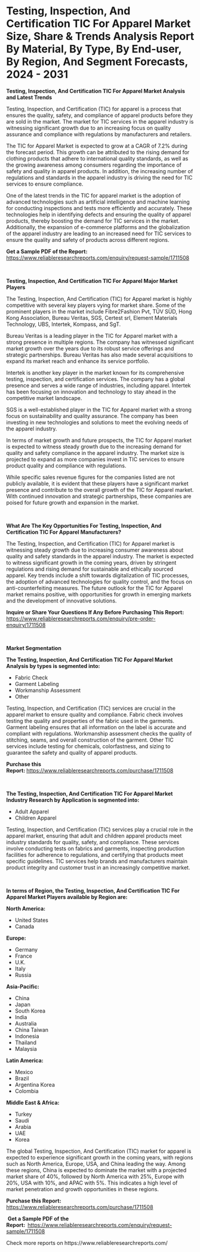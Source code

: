<p><h1>Testing, Inspection, And Certification TIC For Apparel Market Size, Share & Trends Analysis Report By Material, By Type, By End-user, By Region, And Segment Forecasts, 2024 - 2031</h1></p><p><strong>Testing, Inspection, And Certification TIC For Apparel Market Analysis and Latest Trends</strong></p>
<p><p>Testing, Inspection, and Certification (TIC) for apparel is a process that ensures the quality, safety, and compliance of apparel products before they are sold in the market. The market for TIC services in the apparel industry is witnessing significant growth due to an increasing focus on quality assurance and compliance with regulations by manufacturers and retailers.</p><p>The TIC for Apparel Market is expected to grow at a CAGR of 7.2% during the forecast period. This growth can be attributed to the rising demand for clothing products that adhere to international quality standards, as well as the growing awareness among consumers regarding the importance of safety and quality in apparel products. In addition, the increasing number of regulations and standards in the apparel industry is driving the need for TIC services to ensure compliance.</p><p>One of the latest trends in the TIC for apparel market is the adoption of advanced technologies such as artificial intelligence and machine learning for conducting inspections and tests more efficiently and accurately. These technologies help in identifying defects and ensuring the quality of apparel products, thereby boosting the demand for TIC services in the market. Additionally, the expansion of e-commerce platforms and the globalization of the apparel industry are leading to an increased need for TIC services to ensure the quality and safety of products across different regions.</p></p>
<p><strong>Get a Sample PDF of the Report:&nbsp;</strong> <a href="https://www.reliableresearchreports.com/enquiry/request-sample/1711508">https://www.reliableresearchreports.com/enquiry/request-sample/1711508</a></p>
<p>&nbsp;</p>
<p><strong>Testing, Inspection, And Certification TIC For Apparel Major Market Players</strong></p>
<p><p>The Testing, Inspection, And Certification (TIC) for Apparel market is highly competitive with several key players vying for market share. Some of the prominent players in the market include Fibre2Fashion Pvt, TÜV SÜD, Hong Kong Association, Bureau Veritas, SGS, Certest srl, Element Materials Technology, UBS, Intertek, Kompass, and SgT.</p><p>Bureau Veritas is a leading player in the TIC for Apparel market with a strong presence in multiple regions. The company has witnessed significant market growth over the years due to its robust service offerings and strategic partnerships. Bureau Veritas has also made several acquisitions to expand its market reach and enhance its service portfolio. </p><p>Intertek is another key player in the market known for its comprehensive testing, inspection, and certification services. The company has a global presence and serves a wide range of industries, including apparel. Intertek has been focusing on innovation and technology to stay ahead in the competitive market landscape.</p><p>SGS is a well-established player in the TIC for Apparel market with a strong focus on sustainability and quality assurance. The company has been investing in new technologies and solutions to meet the evolving needs of the apparel industry.</p><p>In terms of market growth and future prospects, the TIC for Apparel market is expected to witness steady growth due to the increasing demand for quality and safety compliance in the apparel industry. The market size is projected to expand as more companies invest in TIC services to ensure product quality and compliance with regulations.</p><p>While specific sales revenue figures for the companies listed are not publicly available, it is evident that these players have a significant market presence and contribute to the overall growth of the TIC for Apparel market. With continued innovation and strategic partnerships, these companies are poised for future growth and expansion in the market.</p></p>
<p>&nbsp;</p>
<p><strong>What Are The Key Opportunities For Testing, Inspection, And Certification TIC For Apparel Manufacturers?</strong></p>
<p><p>The Testing, Inspection, and Certification (TIC) for Apparel market is witnessing steady growth due to increasing consumer awareness about quality and safety standards in the apparel industry. The market is expected to witness significant growth in the coming years, driven by stringent regulations and rising demand for sustainable and ethically sourced apparel. Key trends include a shift towards digitalization of TIC processes, the adoption of advanced technologies for quality control, and the focus on anti-counterfeiting measures. The future outlook for the TIC for Apparel market remains positive, with opportunities for growth in emerging markets and the development of innovative solutions.</p></p>
<p><strong>Inquire or Share Your Questions If Any Before Purchasing This Report:</strong> <a href="https://www.reliableresearchreports.com/enquiry/pre-order-enquiry/1711508">https://www.reliableresearchreports.com/enquiry/pre-order-enquiry/1711508</a></p>
<p>&nbsp;</p>
<p><strong>Market Segmentation</strong></p>
<p><strong>The Testing, Inspection, And Certification TIC For Apparel Market Analysis by types is segmented into:</strong></p>
<p><ul><li>Fabric Check</li><li>Garment Labeling</li><li>Workmanship Assessment</li><li>Other</li></ul></p>
<p><p>Testing, Inspection, and Certification (TIC) services are crucial in the apparel market to ensure quality and compliance. Fabric check involves testing the quality and properties of the fabric used in the garments. Garment labeling ensures that all information on the label is accurate and compliant with regulations. Workmanship assessment checks the quality of stitching, seams, and overall construction of the garment. Other TIC services include testing for chemicals, colorfastness, and sizing to guarantee the safety and quality of apparel products.</p></p>
<p><strong>Purchase this Report:&nbsp;</strong><a href="https://www.reliableresearchreports.com/purchase/1711508">https://www.reliableresearchreports.com/purchase/1711508</a></p>
<p>&nbsp;</p>
<p><strong>The Testing, Inspection, And Certification TIC For Apparel Market Industry Research by Application is segmented into:</strong></p>
<p><ul><li>Adult Apparel</li><li>Children Apparel</li></ul></p>
<p><p>Testing, Inspection, and Certification (TIC) services play a crucial role in the apparel market, ensuring that adult and children apparel products meet industry standards for quality, safety, and compliance. These services involve conducting tests on fabrics and garments, inspecting production facilities for adherence to regulations, and certifying that products meet specific guidelines. TIC services help brands and manufacturers maintain product integrity and customer trust in an increasingly competitive market.</p></p>
<p>&nbsp;</p>
<p><strong>In terms of Region, the Testing, Inspection, And Certification TIC For Apparel Market Players available by Region are:</strong></p>
<p>
    <p> <strong> North America: </strong>
        <ul>
            <li>United States</li>
            <li>Canada</li>
        </ul>
        </p> 
    <p> <strong> Europe: </strong>
        <ul>
            <li>Germany</li>
            <li>France</li>
            <li>U.K.</li>
            <li>Italy</li>
            <li>Russia</li>
        </ul>
        </p> 
    <p> <strong> Asia-Pacific: </strong>
        <ul>
            <li>China</li>
            <li>Japan</li>
            <li>South Korea</li>
            <li>India</li>
            <li>Australia</li>
            <li>China Taiwan</li>
            <li>Indonesia</li>
            <li>Thailand</li>
            <li>Malaysia</li>
        </ul>
        </p> 
    <p> <strong> Latin America: </strong>
        <ul>
            <li>Mexico</li>
            <li>Brazil</li>
            <li>Argentina Korea</li>
            <li>Colombia</li>
        </ul>
        </p> 
    <p> <strong> Middle East & Africa: </strong>
        <ul>
            <li>Turkey</li>
            <li>Saudi</li>
            <li>Arabia</li>
            <li>UAE</li>
            <li>Korea</li>
        </ul>
    </p>
    </p>
<p><p>The global Testing, Inspection, And Certification (TIC) market for apparel is expected to experience significant growth in the coming years, with regions such as North America, Europe, USA, and China leading the way. Among these regions, China is expected to dominate the market with a projected market share of 40%, followed by North America with 25%, Europe with 20%, USA with 10%, and APAC with 5%. This indicates a high level of market penetration and growth opportunities in these regions.</p></p>
<p><strong>Purchase this Report: </strong><a href="https://www.reliableresearchreports.com/purchase/1711508">https://www.reliableresearchreports.com/purchase/1711508</a></p>
<p>&nbsp;<strong>Get a Sample PDF of the Report:&nbsp;&nbsp;</strong><a href="https://www.reliableresearchreports.com/enquiry/request-sample/1711508">https://www.reliableresearchreports.com/enquiry/request-sample/1711508</a></p>
<p><strong></strong></p>
<p>Check more reports on https://www.reliableresearchreports.com/</p>